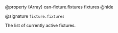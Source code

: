 @property {Array} can-fixture.fixtures fixtures
@hide

@signature `fixture.fixtures`

The list of currently active fixtures.

